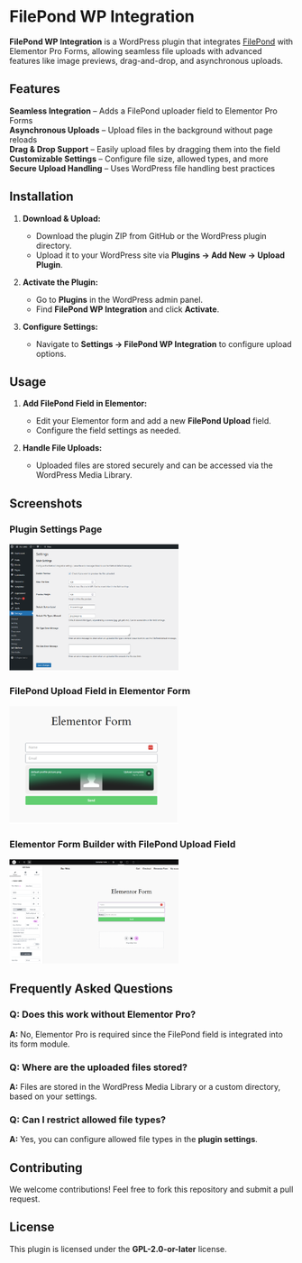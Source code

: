 # FilePond WP Integration 

**FilePond WP Integration** is a WordPress plugin that integrates [FilePond](https://pqina.nl/filepond/) with Elementor Pro Forms, allowing seamless file uploads with advanced features like image previews, drag-and-drop, and asynchronous uploads.

## Features

**Seamless Integration** – Adds a FilePond uploader field to Elementor Pro Forms  
**Asynchronous Uploads** – Upload files in the background without page reloads  
**Drag & Drop Support** – Easily upload files by dragging them into the field  
**Customizable Settings** – Configure file size, allowed types, and more  
**Secure Upload Handling** – Uses WordPress file handling best practices  

## Installation

1. **Download & Upload:**  
   - Download the plugin ZIP from GitHub or the WordPress plugin directory.
   - Upload it to your WordPress site via **Plugins → Add New → Upload Plugin**.

2. **Activate the Plugin:**  
   - Go to **Plugins** in the WordPress admin panel.
   - Find **FilePond WP Integration** and click **Activate**.

3. **Configure Settings:**  
   - Navigate to **Settings → FilePond WP Integration** to configure upload options.

## Usage

1. **Add FilePond Field in Elementor:**  
   - Edit your Elementor form and add a new **FilePond Upload** field.
   - Configure the field settings as needed.

2. **Handle File Uploads:**  
   - Uploaded files are stored securely and can be accessed via the WordPress Media Library.

## Screenshots

### Plugin Settings Page  
<img src="assets/screenshot-1.png" width="300">

### FilePond Upload Field in Elementor Form  
<img src="assets/screenshot-2.png" width="300">

### Elementor Form Builder with FilePond Upload Field  
<img src="assets/screenshot-3.png" width="300">

## Frequently Asked Questions

### Q: Does this work without Elementor Pro?  
**A:** No, Elementor Pro is required since the FilePond field is integrated into its form module.

### Q: Where are the uploaded files stored?  
**A:** Files are stored in the WordPress Media Library or a custom directory, based on your settings.

### Q: Can I restrict allowed file types?  
**A:** Yes, you can configure allowed file types in the **plugin settings**.

## Contributing

We welcome contributions! Feel free to fork this repository and submit a pull request.

## License

This plugin is licensed under the **GPL-2.0-or-later** license.
